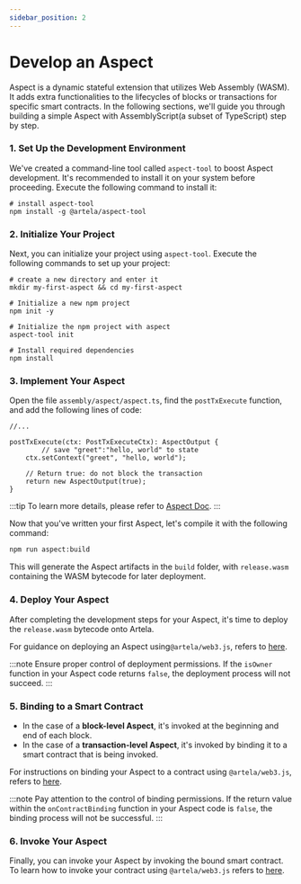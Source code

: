 ```yaml
---
sidebar_position: 2
---
```


# Develop an Aspect

Aspect is a dynamic stateful extension that utilizes Web Assembly (WASM). It adds extra functionalities to the lifecycles of blocks or transactions for specific smart contracts. In the following sections, we'll guide you through building a simple Aspect with AssemblyScript(a subset of TypeScript) step by step.

### 1. Set Up the Development Environment

We've created a command-line tool called `aspect-tool` to boost Aspect development. It's recommended to install it on your system before proceeding. Execute the following command to install it:
```shell
# install aspect-tool
npm install -g @artela/aspect-tool
```

### 2. Initialize Your Project

Next, you can initialize your project using `aspect-tool`. Execute the following commands to set up your project:
```shell
# create a new directory and enter it
mkdir my-first-aspect && cd my-first-aspect

# Initialize a new npm project
npm init -y

# Initialize the npm project with aspect
aspect-tool init

# Install required dependencies
npm install
```

### 3. Implement Your Aspect

Open the file `assembly/aspect/aspect.ts`, find the `postTxExecute` function, and add the following lines of code:

```tsx
//...

postTxExecute(ctx: PostTxExecuteCtx): AspectOutput {
		// save "greet":"hello, world" to state
    ctx.setContext("greet", "hello, world");
    
    // Return true: do not block the transaction
    return new AspectOutput(true);
}
```

:::tip
To learn more details, please refer to [Aspect Doc](https://docs.artela.network/develop/aspect-tools/aspect-docs).
:::

Now that you've written your first Aspect, let's compile it with the following command:

```bash
npm run aspect:build
```
This will generate the Aspect artifacts in the `build` folder, with `release.wasm` containing the WASM bytecode for later deployment.


### 4. Deploy Your Aspect

After completing the development steps for your Aspect, it's time to deploy the `release.wasm` bytecode onto Artela. 

For guidance on deploying an Aspect using`@artela/web3.js`, refers to [here](https://docs.artela.network/develop/web3js-guide).


:::note
Ensure proper control of deployment permissions. If the `isOwner` function in your Aspect code returns `false`, the deployment process will not succeed.
:::

### 5. Binding to a Smart Contract

- In the case of a **block-level Aspect**, it's invoked at the beginning and end of each block.
- In the case of a **transaction-level Aspect**, it's invoked by binding it to a smart contract that is being invoked.

For instructions on binding your Aspect to a contract using `@artela/web3.js`, refers to [here](https://docs.artela.network/develop/web3js-guide).
    
:::note
Pay attention to the control of binding permissions. If the return value within the `onContractBinding` function in your Aspect code is `false`, the binding process will not be successful.
:::


### 6. Invoke Your Aspect
Finally, you can invoke your Aspect by invoking the bound smart contract. To learn how to invoke your contract using `@artela/web3.js` refers to [here](https://docs.artela.network/develop/web3js-guide).

